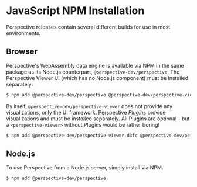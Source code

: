 # JavaScript NPM Installation

Perspective releases contain several different builds for use in most
environments.

## Browser

Perspective's WebAssembly data engine is available via NPM in the same package
as its Node.js counterpart, `@perspective-dev/perspective`. The Perspective
Viewer UI (which has no Node.js component) must be installed separately:

```bash
$ npm add @perspective-dev/perspective @perspective-dev/perspective-viewer
```

By itself, `@perspective-dev/perspective-viewer` does not provide any
visualizations, only the UI framework. Perspective _Plugins_ provide
visualizations and must be installed separately. All Plugins are optional - but
a `<perspective-viewer>` without Plugins would be rather boring!

```bash
$ npm add @perspective-dev/perspective-viewer-d3fc @perspective-dev/perspective-viewer-datagrid @perspective-dev/perspective-viewer-openlayers
```

## Node.js

To use Perspective from a Node.js server, simply install via NPM.

```bash
$ npm add @perspective-dev/perspective
```
